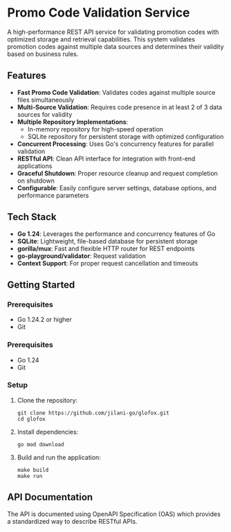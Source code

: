 # Promo Code Validation Service

A high-performance REST API service for validating promotion codes with optimized storage and retrieval capabilities. This system validates promotion codes against multiple data sources and determines their validity based on business rules.

## Features

- **Fast Promo Code Validation**: Validates codes against multiple source files simultaneously
- **Multi-Source Validation**: Requires code presence in at least 2 of 3 data sources for validity
- **Multiple Repository Implementations**:
  - In-memory repository for high-speed operation
  - SQLite repository for persistent storage with optimized configuration
- **Concurrent Processing**: Uses Go's concurrency features for parallel validation
- **RESTful API**: Clean API interface for integration with front-end applications
- **Graceful Shutdown**: Proper resource cleanup and request completion on shutdown
- **Configurable**: Easily configure server settings, database options, and performance parameters

## Tech Stack

- **Go 1.24**: Leverages the performance and concurrency features of Go
- **SQLite**: Lightweight, file-based database for persistent storage
- **gorilla/mux**: Fast and flexible HTTP router for REST endpoints
- **go-playground/validator**: Request validation
- **Context Support**: For proper request cancellation and timeouts

## Getting Started

### Prerequisites

- Go 1.24.2 or higher
- Git


### Prerequisites

- Go 1.24
- Git

### Setup

1. Clone the repository:
   ```
   git clone https://github.com/jilani-go/glofox.git
   cd glofox
   ```

2. Install dependencies:
   ```
   go mod download
   ```

3. Build and run the application:
   ```
   make build
   make run
   ```

## API Documentation

The API is documented using OpenAPI Specification (OAS) which provides a standardized way to describe RESTful APIs. 
